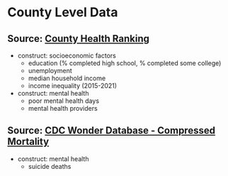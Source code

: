# County Level Data
## Source: [County Health Ranking](https://www.countyhealthrankings.org/explore-health-rankings/rankings-data-documentation)
- construct: socioeconomic factors
    - education (% completed high school, % completed some college)
    - unemployment
    - median household income
    - income inequality (2015-2021)
- construct: mental health
    - poor mental health days
    - mental health providers

## Source: [CDC Wonder Database - Compressed Mortality](https://wonder.cdc.gov/controller/datarequest/D140;jsessionid=28440C0A20D17C2915E5472122DF)
- construct: mental health
    - suicide deaths